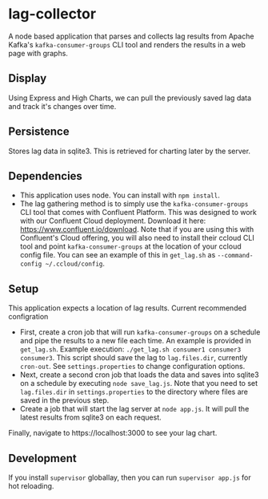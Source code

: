 # lag-collector

A node based application that parses and collects lag results from Apache Kafka's `kafka-consumer-groups` CLI tool and renders the results in a web page with graphs.

## Display 
Using Express and High Charts, we can pull the previously saved lag data and track it's changes over time. 

## Persistence
Stores lag data in sqlite3. This is retrieved for charting later by the server.

## Dependencies
- This application uses node. You can install with `npm install`.
- The lag gathering method is to simply use the `kafka-consumer-groups` CLI tool that comes with Confluent Platform. This was designed to work with our Confluent Cloud deployment. Download it here: https://www.confluent.io/download. Note that if you are using this with Confluent's Cloud offering, you will also need to install their ccloud CLI tool and point `kafka-consumer-groups` at the location of your ccloud config file. You can see an example of this in `get_lag.sh` as `--command-config ~/.ccloud/config`.

## Setup
This application expects a location of lag results. 
Current recommended configration
- First, create a cron job that will run `kafka-consumer-groups` on a schedule and pipe the results to a new file each time. An example is provided in `get_lag.sh`. 
Example execution: `./get_lag.sh consumer1 consumer3 consumer3`.
This script should save the lag to `lag.files.dir`, currently `cron-out`. See `settings.properties` to change configuration options.
- Next, create a second cron job that loads the data and saves into sqlite3 on a schedule by executing `node save_lag.js`. Note that you need to set `lag.files.dir` in `settings.properties` to the directory where files are saved in the previous step.
- Create a job that will start the lag server at `node app.js`. It will pull the latest results from sqlite3 on each request.

Finally, navigate to https://localhost:3000 to see your lag chart.

## Development
If you install `supervisor` globallay, then you can run `supervisor app.js` for hot reloading.